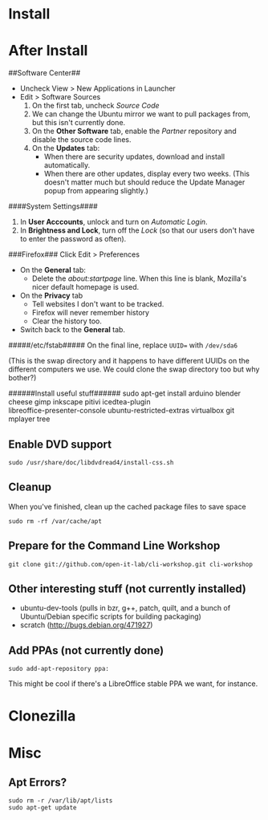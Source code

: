 Install
=======

After Install
=============

##Software Center##
* Uncheck View > New Applications in Launcher
* Edit > Software Sources
  1. On the first tab, uncheck *Source Code*
  1. We can change the Ubuntu mirror we want to pull packages from, but this
     isn't currently done.
  1. On the **Other Software** tab, enable the *Partner* repository and disable the
     source code lines.
  1. On the **Updates** tab:
     * When there are security updates, download and install automatically.
     * When there are other updates, display every two weeks. (This doesn't matter
       much but should reduce the Update Manager popup from appearing slightly.)

####System Settings####
  1. In **User Acccounts**, unlock and turn on *Automatic Login*.
  1. In **Brightness and Lock**, turn off the *Lock* (so that our users don't have to
     enter the password as often).

###Firefox###
Click Edit > Preferences
* On the **General** tab:
  - Delete the *about:startpage* line. When this line is blank, Mozilla's nicer default homepage is used.
* On the **Privacy** tab
  - Tell websites I don't want to be tracked.
  - Firefox will never remember history
  - Clear the history too.
* Switch back to the **General** tab.

#####/etc/fstab#####
On the final line, replace `UUID=` with `/dev/sda6`

(This is the swap directory and it happens to have different UUIDs on the
different computers we use. We could clone the swap directory too but why bother?)

######Install useful stuff######
    sudo apt-get install arduino blender cheese gimp inkscape pitivi icedtea-plugin \
    libreoffice-presenter-console ubuntu-restricted-extras virtualbox git mplayer tree

Enable DVD support
------------------
    sudo /usr/share/doc/libdvdread4/install-css.sh

Cleanup
-------
When you've finished, clean up the cached package files to save space

    sudo rm -rf /var/cache/apt

Prepare for the Command Line Workshop
-------------------------------------
    git clone git://github.com/open-it-lab/cli-workshop.git cli-workshop


Other interesting stuff (not currently installed)
-------------------------------------------------
* ubuntu-dev-tools (pulls in bzr, g++, patch, quilt, and a bunch of Ubuntu/Debian specific
scripts for building packaging)
* scratch (http://bugs.debian.org/471927)

Add PPAs (not currently done)
-----------------------------
    sudo add-apt-repository ppa:

This might be cool if there's a LibreOffice stable PPA we want, for instance.

Clonezilla
==========

Misc
====

Apt Errors?
-----------
    sudo rm -r /var/lib/apt/lists
    sudo apt-get update
